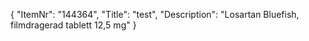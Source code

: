 {
  "ItemNr": "144364",
  "Title": "test",
  "Description": "Losartan Bluefish, filmdragerad tablett 12,5 mg"
}